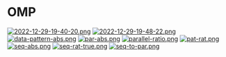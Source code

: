 # OMP
[![2022-12-29-19-40-20.png](https://i.postimg.cc/TPfXLkPT/2022-12-29-19-40-20.png)](https://postimg.cc/RWsY2LfY)
[![2022-12-29-19-48-22.png](https://i.postimg.cc/9F2PkSJd/2022-12-29-19-48-22.png)](https://postimg.cc/9zxqRx30)
[![data-pattern-abs.png](https://i.postimg.cc/7ZBqrddq/data-pattern-abs.png)](https://postimg.cc/ZWyGr7JQ)
[![par-abs.png](https://i.postimg.cc/ZRNm3RRq/par-abs.png)](https://postimg.cc/ZBJXzJ6k)
[![parallel-ratio.png](https://i.postimg.cc/W4CjhrsK/parallel-ratio.png)](https://postimg.cc/WDGxydF6)
[![pat-rat.png](https://i.postimg.cc/QCr3q39J/pat-rat.png)](https://postimg.cc/sQKqVbJM)
[![seq-abs.png](https://i.postimg.cc/pdDkFMvH/seq-abs.png)](https://postimg.cc/NyjR3VLJ)
[![seq-rat-true.png](https://i.postimg.cc/xdcnfgVM/seq-rat-true.png)](https://postimg.cc/SXFwV6sx)
[![seq-to-par.png](https://i.postimg.cc/9XGVQrK8/seq-to-par.png)](https://postimg.cc/BtQRhQqH)
